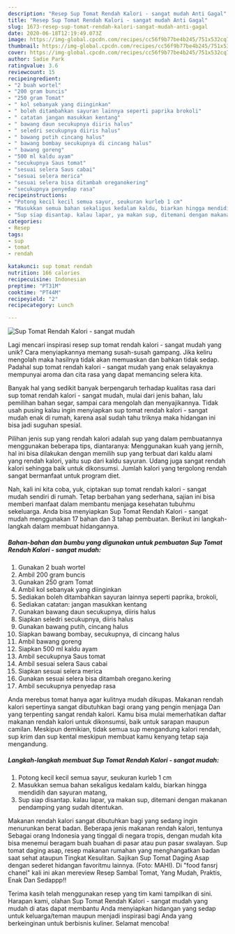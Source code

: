 ```yaml
---
description: "Resep Sup Tomat Rendah Kalori - sangat mudah Anti Gagal"
title: "Resep Sup Tomat Rendah Kalori - sangat mudah Anti Gagal"
slug: 1673-resep-sup-tomat-rendah-kalori-sangat-mudah-anti-gagal
date: 2020-06-18T12:19:49.073Z
image: https://img-global.cpcdn.com/recipes/cc56f9b77be4b245/751x532cq70/sup-tomat-rendah-kalori-sangat-mudah-foto-resep-utama.jpg
thumbnail: https://img-global.cpcdn.com/recipes/cc56f9b77be4b245/751x532cq70/sup-tomat-rendah-kalori-sangat-mudah-foto-resep-utama.jpg
cover: https://img-global.cpcdn.com/recipes/cc56f9b77be4b245/751x532cq70/sup-tomat-rendah-kalori-sangat-mudah-foto-resep-utama.jpg
author: Sadie Park
ratingvalue: 3.6
reviewcount: 15
recipeingredient:
- "2 buah wortel"
- "200 gram buncis"
- "250 gram Tomat"
- " kol sebanyak yang diinginkan"
- " boleh ditambahkan sayuran lainnya seperti paprika brokoli"
- " catatan jangan masukkan kentang"
- " bawang daun secukupnya diiris halus"
- " seledri secukupnya diiris halus"
- " bawang putih cincang halus"
- " bawang bombay secukupnya di cincang halus"
- " bawang goreng"
- "500 ml kaldu ayam"
- "secukupnya Saus tomat"
- "sesuai selera Saus cabai"
- "sesuai selera merica"
- "sesuai selera bisa ditambah oreganokering"
- "secukupnya penyedap rasa"
recipeinstructions:
- "Potong kecil kecil semua sayur, seukuran kurleb 1 cm"
- "Masukkan semua bahan sekaligus kedalam kaldu, biarkan hingga mendidih dan sayuran matang,"
- "Sup siap disantap. kalau lapar, ya makan sup, ditemani dengan makanan pendamping yang sudah ditentukan."
categories:
- Resep
tags:
- sup
- tomat
- rendah

katakunci: sup tomat rendah 
nutrition: 166 calories
recipecuisine: Indonesian
preptime: "PT31M"
cooktime: "PT44M"
recipeyield: "2"
recipecategory: Lunch

---
```



![Sup Tomat Rendah Kalori - sangat mudah](https://img-global.cpcdn.com/recipes/cc56f9b77be4b245/751x532cq70/sup-tomat-rendah-kalori-sangat-mudah-foto-resep-utama.jpg)

Lagi mencari inspirasi resep sup tomat rendah kalori - sangat mudah yang unik? Cara menyiapkannya memang susah-susah gampang. Jika keliru mengolah maka hasilnya tidak akan memuaskan dan bahkan tidak sedap. Padahal sup tomat rendah kalori - sangat mudah yang enak selayaknya mempunyai aroma dan cita rasa yang dapat memancing selera kita.

Banyak hal yang sedikit banyak berpengaruh terhadap kualitas rasa dari sup tomat rendah kalori - sangat mudah, mulai dari jenis bahan, lalu pemilihan bahan segar, sampai cara mengolah dan menyajikannya. Tidak usah pusing kalau ingin menyiapkan sup tomat rendah kalori - sangat mudah enak di rumah, karena asal sudah tahu triknya maka hidangan ini bisa jadi suguhan spesial.

Pilihan jenis sup yang rendah kalori adalah sup yang dalam pembuatannya menggunakan beberapa tips, diantaranya: Menggunakan kuah yang jernih, hal ini bisa dilakukan dengan memilih sup yang terbuat dari kaldu alami yang rendah kalori, yaitu sup dari kaldu sayuran. Udang juga sangat rendah kalori sehingga baik untuk dikonsumsi. Jumlah kalori yang tergolong rendah sangat bermanfaat untuk program diet.


Nah, kali ini kita coba, yuk, ciptakan sup tomat rendah kalori - sangat mudah sendiri di rumah. Tetap berbahan yang sederhana, sajian ini bisa memberi manfaat dalam membantu menjaga kesehatan tubuhmu sekeluarga. Anda bisa menyiapkan Sup Tomat Rendah Kalori - sangat mudah menggunakan 17 bahan dan 3 tahap pembuatan. Berikut ini langkah-langkah dalam membuat hidangannya.

<!--inarticleads1-->

##### Bahan-bahan dan bumbu yang digunakan untuk pembuatan Sup Tomat Rendah Kalori - sangat mudah:

1. Gunakan 2 buah wortel
1. Ambil 200 gram buncis
1. Gunakan 250 gram Tomat
1. Ambil  kol sebanyak yang diinginkan
1. Sediakan  boleh ditambahkan sayuran lainnya seperti paprika, brokoli,
1. Sediakan  catatan: jangan masukkan kentang
1. Gunakan  bawang daun secukupnya, diiris halus
1. Siapkan  seledri secukupnya, diiris halus
1. Gunakan  bawang putih, cincang halus
1. Siapkan  bawang bombay, secukupnya, di cincang halus
1. Ambil  bawang goreng
1. Siapkan 500 ml kaldu ayam
1. Ambil secukupnya Saus tomat
1. Ambil sesuai selera Saus cabai
1. Siapkan sesuai selera merica
1. Gunakan sesuai selera bisa ditambah oregano.kering
1. Ambil secukupnya penyedap rasa


Anda merebus tomat hanya agar kulitnya mudah dikupas. Makanan rendah kalori sepertinya sangat dibutuhkan bagi orang yang pengin menjaga Dan yang terpenting sangat rendah kalori. Kamu bisa mulai memerhatikan daftar makanan rendah kalori untuk dikonsumsi, baik untuk sarapan maupun camilan. Meskipun demikian, tidak semua sup mengandung kalori rendah, sup krim dan sup kental meskipun membuat kamu kenyang tetap saja mengandung. 

<!--inarticleads2-->

##### Langkah-langkah membuat Sup Tomat Rendah Kalori - sangat mudah:

1. Potong kecil kecil semua sayur, seukuran kurleb 1 cm
1. Masukkan semua bahan sekaligus kedalam kaldu, biarkan hingga mendidih dan sayuran matang,
1. Sup siap disantap. kalau lapar, ya makan sup, ditemani dengan makanan pendamping yang sudah ditentukan.


Makanan rendah kalori sangat dibutuhkan bagi yang sedang ingin menurunkan berat badan. Beberapa jenis makanan rendah kalori, tentunya Sebagai orang Indonesia yang tinggal di negara tropis, dengan mudah kita bisa menemui beragam buah buahan di pasar atau pun pasar swalayan. Sup tomat daging asap, resep makanan rumahan yang menghangatkan badan saat sehat ataupun Tingkat Kesulitan. Sajikan Sup Tomat Daging Asap dengan sederet hidangan favoritmu lainnya. (Foto: MAHI). Di &#34;food fansrj chanel&#34; kali ini akan mereview Resep Sambal Tomat, Yang Mudah, Praktis, Enak Dan Sedappp!! 

Terima kasih telah menggunakan resep yang tim kami tampilkan di sini. Harapan kami, olahan Sup Tomat Rendah Kalori - sangat mudah yang mudah di atas dapat membantu Anda menyiapkan hidangan yang sedap untuk keluarga/teman maupun menjadi inspirasi bagi Anda yang berkeinginan untuk berbisnis kuliner. Selamat mencoba!
